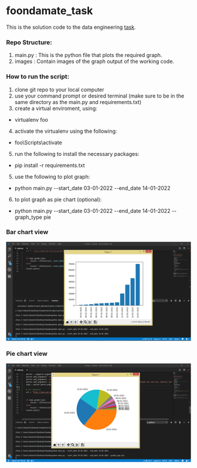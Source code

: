 # foondamate_task

This is the solution code to the data engineering [task](https://careers.foondamate.com/data-engineer-remote/foondamate-software-engineer-coding-challenge-001).

### Repo Structure:

1) main.py : This is the python file that plots the required graph.
2) images : Contain images of the graph output of the working code.


### How to run the script:
1) clone git repo to your local computer
2) use your command prompt or desired terminal (make sure to be in the same directory as the main.py and requirements.txt)
3) create a virtual enviroment, using: 
  - virtualenv foo
4) activate the virtualenv using the following:
  - foo\Scripts\activate
5) run the following to install the necessary packages: 
  - pip install -r requirements.txt 
5) use the following to plot graph:
  - python main.py --start_date 03-01-2022 --end_date 14-01-2022
6) to plot graph as pie chart (optional):
  - python main.py --start_date 03-01-2022 --end_date 14-01-2022 --graph_type pie

### Bar chart view
![image1](images/image_1.png)

### Pie chart view
![image2](images/image_2.png)
